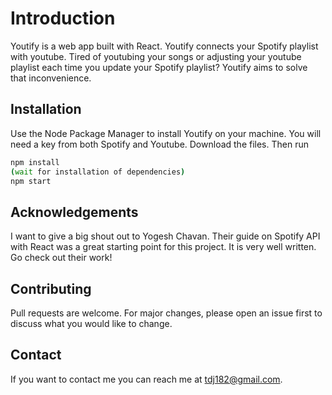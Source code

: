 # Introduction

Youtify is a web app built with React. Youtify connects your Spotify playlist with youtube. Tired of youtubing your songs or adjusting your youtube playlist each time you update your Spotify playlist? Youtify aims to solve that inconvenience.

## Installation

Use the Node Package Manager to install Youtify on your machine.
You will need a key from both Spotify and Youtube.
Download the files. Then run

```bash
npm install
(wait for installation of dependencies)
npm start
```

## Acknowledgements

I want to give a big shout out to Yogesh Chavan. Their guide on Spotify API with React was a great starting point for this project. It is very well written. Go check out their work!

## Contributing

Pull requests are welcome. For major changes, please open an issue first to discuss what you would like to change.

## Contact

If you want to contact me you can reach me at tdj182@gmail.com.

